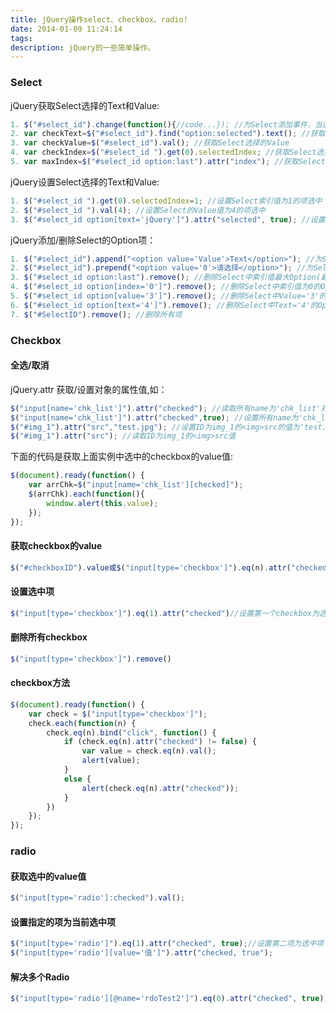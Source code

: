 ```yaml
---
title: jQuery操作select、checkbox、radio!
date: 2014-01-09 11:24:14
tags:
description: jQuery的一些简单操作。
---
```

### Select
jQuery获取Select选择的Text和Value: 
``` javascript
1. $("#select_id").change(function(){//code...}); //为Select添加事件，当选择其中一项时触发 
2. var checkText=$("#select_id").find("option:selected").text(); //获取Select选择的Text 
3. var checkValue=$("#select_id").val(); //获取Select选择的Value 
4. var checkIndex=$("#select_id ").get(0).selectedIndex; //获取Select选择的索引值 
5. var maxIndex=$("#select_id option:last").attr("index"); //获取Select最大的索引值
```
jQuery设置Select选择的Text和Value:
``` javascript
1. $("#select_id ").get(0).selectedIndex=1; //设置Select索引值为1的项选中 
2. $("#select_id ").val(4); //设置Select的Value值为4的项选中 
3. $("#select_id option[text='jQuery']").attr("selected", true); //设置Select的Text值为jQuery的项选中
```
jQuery添加/删除Select的Option项： 
``` javascript
1. $("#select_id").append("<option value='Value'>Text</option>"); //为Select追加一个Option(下拉项) 
2. $("#select_id").prepend("<option value='0'>请选择</option>"); //为Select插入一个Option(第一个位置) 
3. $("#select_id option:last").remove(); //删除Select中索引值最大Option(最后一个) 
4. $("#select_id option[index='0']").remove(); //删除Select中索引值为0的Option(第一个) 
5. $("#select_id option[value='3']").remove(); //删除Select中Value='3'的Option 
6. $("#select_id option[text='4']").remove(); //删除Select中Text='4'的Option 
7. $("#SelectID").remove(); //删除所有项
```
### Checkbox
#### 全选/取消
jQuery.attr 获取/设置对象的属性值,如：
``` javascript
$("input[name='chk_list']").attr("checked"); //读取所有name为'chk_list'对象的状态（是否选中） 
$("input[name='chk_list']").attr("checked",true); //设置所有name为'chk_list'对象的checked为true 
$("#img_1").attr("src","test.jpg"); //设置ID为img_1的<img>src的值为'test.jpg' 
$("#img_1").attr("src"); //读取ID为img_1的<img>src值
```
下面的代码是获取上面实例中选中的checkbox的value值:
``` javascript    
$(document).ready(function() {    
    var arrChk=$("input[name='chk_list'][checked]");    
    $(arrChk).each(function(){    
        window.alert(this.value);    
    });    
});
```
#### 获取checkbox的value 
``` javascript
$("#checkboxID").value或$("input[type='checkbox']").eq(n).attr("checked").value
```
#### 设置选中项 
``` javascript
$("input[type='checkbox']").eq(1).attr("checked")//设置第一个checkbox为选中的项
```
#### 删除所有checkbox
``` javascript
$("input[type='checkbox']").remove()
```
#### checkbox方法
``` javascript
$(document).ready(function() {    
    var check = $("input[type='checkbox']");    
    check.each(function(n) {    
        check.eq(n).bind("click", function() {    
            if (check.eq(n).attr("checked") != false) {    
                var value = check.eq(n).val();    
                alert(value);    
            }    
            else {    
                alert(check.eq(n).attr("checked"));    
            }    
        })    
    });    
});
```
### radio
#### 获取选中的value值 
``` javascript
$("input[type='radio']:checked").val();
```
#### 设置指定的项为当前选中项 
``` javascript
$("input[type='radio']").eq(1).attr("checked", true);//设置第二项为选中项 
$("input[type='radio'][value='值']").attr("checked, true");
```
#### 解决多个Radio
``` javascript
$("input[type='radio'][@name='rdoTest2']").eq(0).attr("checked", true);




